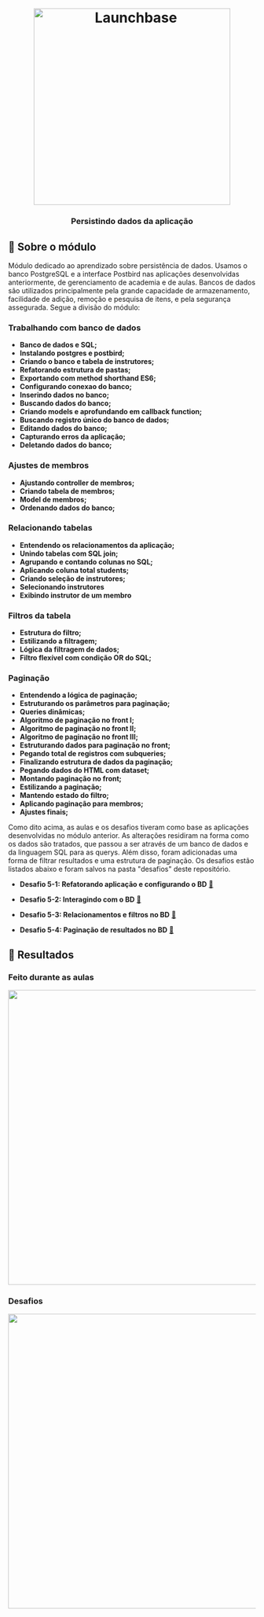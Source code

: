 <h1 align="center">
    <img alt="Launchbase" src="https://storage.googleapis.com/golden-wind/bootcamp-launchbase/logo.png" width="400px" />
</h1>

<h3 align="center">
  Persistindo dados da aplicação
</h3>

## :rocket: Sobre o módulo

Módulo dedicado ao aprendizado sobre persistência de dados. Usamos o banco PostgreSQL e a interface Postbird nas aplicações desenvolvidas anteriormente, de gerenciamento de academia e de aulas. Bancos de dados são utilizados principalmente pela grande capacidade de armazenamento, facilidade de adição, remoção e pesquisa de itens, e pela segurança assegurada. Segue a divisão do módulo:

### Trabalhando com banco de dados  

- **Banco de dados e SQL;**
- **Instalando postgres e postbird;**
- **Criando o banco e tabela de instrutores;**
- **Refatorando estrutura de pastas;**
- **Exportando com method shorthand ES6;**
- **Configurando conexao do banco;**
- **Inserindo dados no banco;**
- **Buscando dados do banco;**
- **Criando models e aprofundando em callback function;**
- **Buscando registro único do banco de dados;**
- **Editando dados do banco;**
- **Capturando erros da aplicação;**
- **Deletando dados do banco;**

### Ajustes de membros

- **Ajustando controller de membros;**
- **Criando tabela de membros;**
- **Model de membros;**
- **Ordenando dados do banco;**

### Relacionando tabelas

- **Entendendo os relacionamentos da aplicação;**
- **Unindo tabelas com SQL join;**
- **Agrupando e contando colunas no SQL;**
- **Aplicando coluna total students;**
- **Criando seleção de instrutores;**
- **Selecionando instrutores**
- **Exibindo instrutor de um membro**

### Filtros da tabela

- **Estrutura do filtro;**
- **Estilizando a filtragem;**
- **Lógica da filtragem de dados;**
- **Filtro flexível com condição OR do SQL;**

### Paginação

- **Entendendo a lógica de paginação;**
- **Estruturando os parâmetros para paginação;**
- **Queries dinâmicas;**
- **Algoritmo de paginação no front I;**
- **Algoritmo de paginação no front II;**
- **Algoritmo de paginação no front III;**
- **Estruturando dados para paginação no front;**
- **Pegando total de registros com subqueries;**
- **Finalizando estrutura de dados da paginação;**
- **Pegando dados do HTML com dataset;**
- **Montando paginação no front;**
- **Estilizando a paginação;**
- **Mantendo estado do filtro;**
- **Aplicando paginação para membros;**
- **Ajustes finais;**

Como dito acima, as aulas e os desafios tiveram como base as aplicações desenvolvidas no módulo anterior. As alterações residiram na forma como os dados são tratados, que passou a ser através de um banco de dados e da linguagem SQL para as querys. Além disso, foram adicionadas uma forma de filtrar resultados e uma estrutura de paginação.
Os desafios estão listados abaixo e foram salvos na pasta "desafios" deste repositório.

- **Desafio 5-1: Refatorando aplicação e configurando o BD** [:link:](https://github.com/Rocketseat/bootcamp-launchbase-desafios-05/blob/master/desafios/05-1-refatorando-aplicacao.md)

- **Desafio 5-2: Interagindo com o BD** [:link:](https://github.com/Rocketseat/bootcamp-launchbase-desafios-05/blob/master/desafios/05-2-interagindo-bd.md)

- **Desafio 5-3: Relacionamentos e filtros no BD** [:link:](https://github.com/Rocketseat/bootcamp-launchbase-desafios-05/blob/master/desafios/05-3-relacionamentos-filtros-bd.md)

- **Desafio 5-4: Paginação de resultados no BD** [:link:](https://github.com/Rocketseat/bootcamp-launchbase-desafios-05/blob/master/desafios/05-4-paginacao-bd.md)

## :rocket: Resultados

### Feito durante as aulas

<img alt="" src="https://media.giphy.com/media/U4py0MylZsbYqf1yec/giphy.gif"  width="600px"/>

### Desafios

<img alt="" src="https://media.giphy.com/media/hXIqwWjHMJBTJaqgPx/giphy.gif"  width="600px"/>
